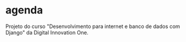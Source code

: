 # agenda
Projeto do curso "Desenvolvimento para internet e banco de dados com Django" da Digital Innovation One.
